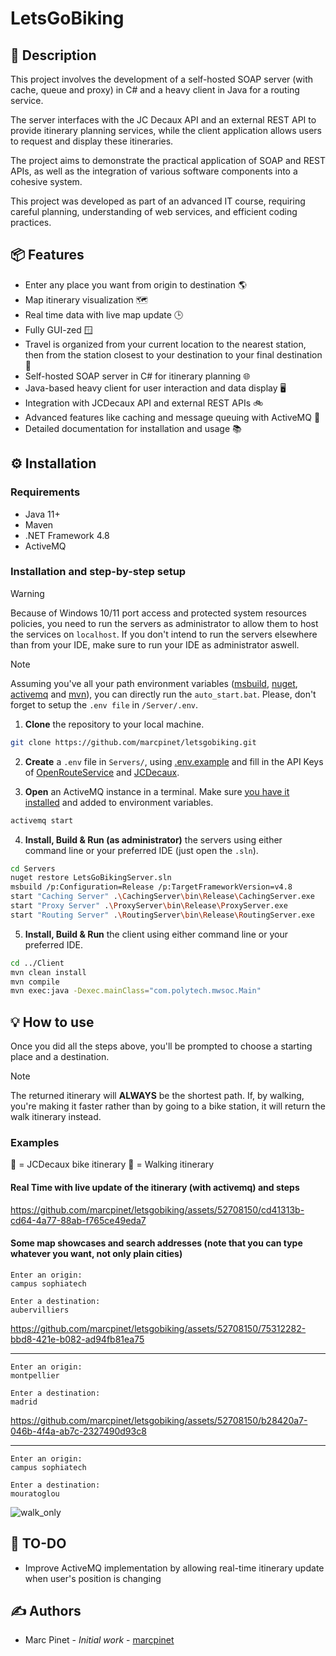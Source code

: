 # LetsGoBiking

## 📝 Description

This project involves the development of a self-hosted SOAP server (with cache, queue and proxy) in C# and a heavy client in Java for a routing service.

The server interfaces with the JC Decaux API and an external REST API to provide itinerary planning services, while the client application allows users to request and display these itineraries.

The project aims to demonstrate the practical application of SOAP and REST APIs, as well as the integration of various software components into a cohesive system.

This project was developed as part of an advanced IT course, requiring careful planning, understanding of web services, and efficient coding practices.

## 📦 Features

- Enter any place you want from origin to destination 🌎
- Map itinerary visualization 🗺️
- Real time data with live map update 🕒
- Fully GUI-zed 🪟
- Travel is organized from your current location to the nearest station, then from the station closest to your destination to your final destination 📍
- Self-hosted SOAP server in C# for itinerary planning 🌐
- Java-based heavy client for user interaction and data display 🖥️
- Integration with JCDecaux API and external REST APIs 🚲
- Advanced features like caching and message queuing with ActiveMQ 🚀
- Detailed documentation for installation and usage 📚

## ⚙️ Installation

### Requirements

- Java 11+
- Maven
- .NET Framework 4.8
- ActiveMQ

### Installation and step-by-step setup

> [!WARNING]  
> Because of Windows 10/11 port access and protected system resources policies, you need to run the servers as administrator to allow them to host the services on `localhost`. If you don't intend to run the servers elsewhere than from your IDE, make sure to run your IDE as administrator aswell.

> [!NOTE]  
> Assuming you've all your path environment variables ([msbuild](https://visualstudio.microsoft.com/downloads/?cid=learn-onpage-download-cta#build-tools-for-visual-studio-2022), [nuget](https://www.nuget.org/downloads), [activemq](https://activemq.apache.org/components/classic/download/) and [mvn](https://maven.apache.org/download.cgi)), you can directly run the `auto_start.bat`. Please, don't forget to setup the `.env file` in `/Server/.env`.

1. **Clone** the repository to your local machine.

```bash
git clone https://github.com/marcpinet/letsgobiking.git
```

2. **Create** a `.env` file in `Servers/`, using [.env.example](Servers/.env.example) and fill in the API Keys of [OpenRouteService](https://api.openrouteservice.org/) and [JCDecaux](https://developer.jcdecaux.com/#/home).

3. **Open** an ActiveMQ instance in a terminal. Make sure [you have it installed](https://activemq.apache.org/components/classic/download/) and added to environment variables.

```bash
activemq start
```

4. **Install, Build & Run (as administrator)** the servers using either command line or your preferred IDE (just open the `.sln`).

```bash
cd Servers
nuget restore LetsGoBikingServer.sln
msbuild /p:Configuration=Release /p:TargetFrameworkVersion=v4.8
start "Caching Server" .\CachingServer\bin\Release\CachingServer.exe
start "Proxy Server" .\ProxyServer\bin\Release\ProxyServer.exe
start "Routing Server" .\RoutingServer\bin\Release\RoutingServer.exe
```

5. **Install, Build & Run** the client using either command line or your preferred IDE.

```bash
cd ../Client
mvn clean install
mvn compile
mvn exec:java -Dexec.mainClass="com.polytech.mwsoc.Main"
```

## 💡 How to use

Once you did all the steps above, you'll be prompted to choose a starting place and a destination.

> [!NOTE]  
> The returned itinerary will **ALWAYS** be the shortest path. If, by walking, you're making it faster rather than by going to a bike station, it will return the walk itinerary instead.

### Examples

🔵 = JCDecaux bike itinerary
🔴 = Walking itinerary

#### Real Time with live update of the itinerary (with activemq) and steps

https://github.com/marcpinet/letsgobiking/assets/52708150/cd41313b-cd64-4a77-88ab-f765ce49eda7

#### Some map showcases and search addresses (note that you can type whatever you want, not only plain cities)

```
Enter an origin:
campus sophiatech

Enter a destination:
aubervilliers
```

https://github.com/marcpinet/letsgobiking/assets/52708150/75312282-bbd8-421e-b082-ad94fb81ea75

---

```
Enter an origin:
montpellier

Enter a destination:
madrid
```

https://github.com/marcpinet/letsgobiking/assets/52708150/b28420a7-046b-4f4a-ab7c-2327490d93c8

---

```
Enter an origin:
campus sophiatech

Enter a destination:
mouratoglou
```

![walk_only](https://github.com/marcpinet/letsgobiking/assets/52708150/69886f65-56ab-40b9-9ead-4dfeb78152e4)

## 🎯 TO-DO

- Improve ActiveMQ implementation by allowing real-time itinerary update when user's position is changing

## ✍️ Authors

- Marc Pinet - *Initial work* - [marcpinet](https://github.com/marcpinet)
